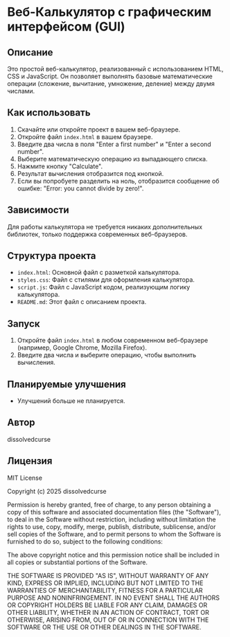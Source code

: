 # Веб-Калькулятор с графическим интерфейсом (GUI)

## Описание

Это простой веб-калькулятор, реализованный с использованием HTML, CSS и JavaScript. Он позволяет выполнять базовые математические операции (сложение, вычитание, умножение, деление) между двумя числами.

## Как использовать

1. Скачайте или откройте проект в вашем веб-браузере.
2. Откройте файл `index.html` в вашем браузере.
3. Введите два числа в поля "Enter a first number" и "Enter a second number".
4. Выберите математическую операцию из выпадающего списка.
5. Нажмите кнопку "Calculate".
6. Результат вычисления отобразится под кнопкой.
7. Если вы попробуете разделить на ноль, отобразится сообщение об ошибке: "Error: you cannot divide by zero!".

## Зависимости

Для работы калькулятора не требуется никаких дополнительных библиотек, только поддержка современных веб-браузеров.

## Структура проекта

*   `index.html`: Основной файл с разметкой калькулятора.
*   `styles.css`: Файл с стилями для оформления калькулятора.
*   `script.js`: Файл с JavaScript кодом, реализующим логику калькулятора.
*   `README.md`: Этот файл с описанием проекта.

## Запуск

1. Откройте файл `index.html` в любом современном веб-браузере (например, Google Chrome, Mozilla Firefox).
2. Введите два числа и выберите операцию, чтобы выполнить вычисления.

## Планируемые улучшения

*   Улучшений больше не планируется.

## Автор

dissolvedcurse

## Лицензия

MIT License

Copyright (c) 2025 dissolvedcurse

Permission is hereby granted, free of charge, to any person obtaining a copy
of this software and associated documentation files (the "Software"), to deal
in the Software without restriction, including without limitation the rights
to use, copy, modify, merge, publish, distribute, sublicense, and/or sell
copies of the Software, and to permit persons to whom the Software is
furnished to do so, subject to the following conditions:

The above copyright notice and this permission notice shall be included in all
copies or substantial portions of the Software.

THE SOFTWARE IS PROVIDED "AS IS", WITHOUT WARRANTY OF ANY KIND, EXPRESS OR
IMPLIED, INCLUDING BUT NOT LIMITED TO THE WARRANTIES OF MERCHANTABILITY,
FITNESS FOR A PARTICULAR PURPOSE AND NONINFRINGEMENT. IN NO EVENT SHALL THE
AUTHORS OR COPYRIGHT HOLDERS BE LIABLE FOR ANY CLAIM, DAMAGES OR OTHER
LIABILITY, WHETHER IN AN ACTION OF CONTRACT, TORT OR OTHERWISE, ARISING FROM,
OUT OF OR IN CONNECTION WITH THE SOFTWARE OR THE USE OR OTHER DEALINGS IN THE
SOFTWARE.
